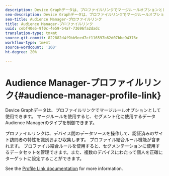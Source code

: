 ```yaml
---
description: Device Graphデータは、プロファイルリンクでマージルールオプションとして使用できます。 マージルールを使用すると、セグメント化に使用するデータAudience Managerのタイプを制御できます。
seo-description: Device Graphデータは、プロファイルリンクでマージルールオプションとして使用できます。 マージルールを使用すると、セグメント化に使用するデータAudience Managerのタイプを制御できます。
seo-title: Audience Manager-プロファイルリンク
title: Audience Manager-プロファイルリンク
uuid: cebf40e5-9f0c-4e59-b4a7-73696fa2dadc
translation-type: tm+mt
source-git-commit: 822882d4f9bb9eed7cf116597b62d07bbe94376c
workflow-type: tm+mt
source-wordcount: '160'
ht-degree: 20%

---
```



# Audience Manager-プロファイルリンク{#audience-manager-profile-link}

Device Graphデータは、プロファイルリンクでマージルールオプションとして使用できます。 マージルールを使用すると、セグメント化に使用するデータAudience Managerのタイプを制御できます。

プロファイルリンクは、デバイス間のデータソースを操作して、認証済みのサイト訪問者の特性を識別および収集します。 プロファイル結合ルール機能が含まれます。 プロファイル結合ルールを使用すると、セグメンテーションに使用するデータセットを管理できます。また、複数のデバイスにわたって個人を正確にターゲットに設定することができます。

See the [Profile Link documentation](https://docs.adobe.com/content/help/ja-JP/audience-manager/user-guide/features/profile-merge-rules/merge-rules-overview.html) for more information.
